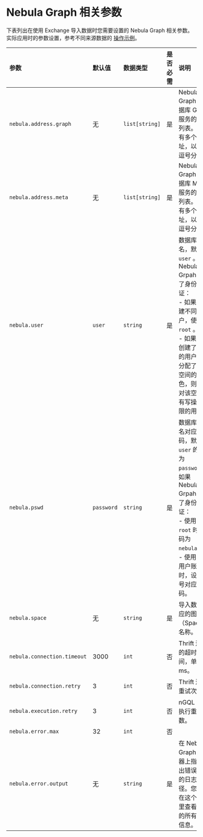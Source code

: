 # Nebula Graph 相关参数

下表列出在使用 Exchange 导入数据时您需要设置的 Nebula Graph 相关参数。实际应用时的参数设置，参考不同来源数据的 [操作示例](../use-exchange/ex-ug-import-from-neo4j.md)。

| 参数 | 默认值 | 数据类型 | 是否必需 | 说明 |
| :--- | :--- | :--- | :--- | :--- |
| `nebula.address.graph` | 无 | `list[string]` | 是 | Nebula Graph 图数据库 Graph 服务的地址列表。如果有多个地址，以英文逗号分隔。 |
| `nebula.address.meta` | 无 | `list[string]` | 是 | Nebula Graph 图数据库 Meta 服务的地址列表。如果有多个地址，以英文逗号分隔。 |
| `nebula.user` | `user` | `string` | 是 | 数据库用户名，默认为 `user` 。如果 Nebula Grpah 启用了身份认证：<br />- 如果未创建不同用户，使用 `root` 。<br />- 如果已经创建了不同的用户并且分配了指定空间的角色，则使用对该空间拥有写操作权限的用户。 |
| `nebula.pswd` | `password` | `string` | 是 | 数据库用户名对应的密码，默认 `user` 的密码为 `password` 。如果 Nebula Grpah 启用了身份认证：<br />- 使用 `root` 时，密码为 `nebula` 。<br />- 使用其他用户账号时，设置账号对应的密码。 |
| `nebula.space` | 无 | `string` | 是 | 导入数据对应的图空间（Space）名称。 |
| `nebula.connection.timeout` | 3000 | `int` | 否 | Thrift 连接的超时时间，单位为 ms。 |
| `nebula.connection.retry` | 3 | `int` | 否 | Thrift 连接重试次数。 |
| `nebula.execution.retry` | 3 | `int` | 否 | nGQL 语句执行重试次数。 |
| `nebula.error.max` | 32 | `int` | 否 |  |
| `nebula.error.output` | 无 | `string` | 是 | 在 Nebula Graph 服务器上指定输出错误信息的日志路径。您可以在这个文件里查看发生的所有错误信息。 |
